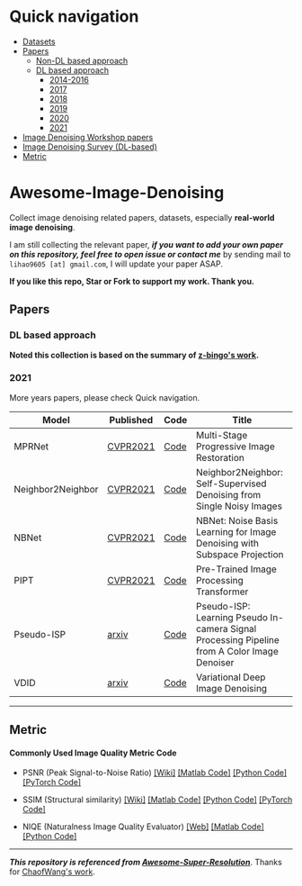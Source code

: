 # Quick navigation

- [Datasets](datasets.md)
- [Papers](#paper)
  - [Non-DL based approach](non_dl_papers.md)
  - [DL based approach](#DL-based-approach)
    - [2014-2016](2014-2016_papers.md)
    - [2017](2017_papers.md)
    - [2018](2018_papers.md)
    - [2019](2019_papers.md)
    - [2020](2020_papers.md)
    - [2021](#2021)
- [Image Denoising Workshop papers](workshops.md)
- [Image Denoising Survey (DL-based)](survey.md)
- [Metric](#Metric)

# Awesome-Image-Denoising

Collect image denoising related papers, datasets, especially **real-world image denoising**. 

I am still collecting the relevant paper, ***if you want to add your own paper on this repository, feel free to open issue or contact me*** by sending mail to  `lihao9605 [at] gmail.com`, I will update your paper ASAP.

**If you like this repo, Star or Fork to support my work. Thank you.**

## Papers

### DL based approach

**Noted this collection is based on the summary of  [z-bingo's work](https://github.com/z-bingo/awesome-image-denoising-state-of-the-art).**

### 2021

More years papers, please check Quick navigation.

| Model             | Published                                    | Code                                                         | Title                                                        |
| ----------------- | -------------------------------------------- | :----------------------------------------------------------- | ------------------------------------------------------------ |
| MPRNet            | [CVPR2021](https://arxiv.org/abs/2101.02808) | [Code]()                                                     | Multi-Stage Progressive Image Restoration                    |
| Neighbor2Neighbor | [CVPR2021](https://arxiv.org/abs/2101.02824) | [Code](https://github.com/TaoHuang2018/Neighbor2Neighbor)    | Neighbor2Neighbor: Self-Supervised Denoising from Single Noisy Images |
| NBNet             | [CVPR2021](https://arxiv.org/abs/2012.15028) | [Code](https://github.com/megvii-research/NBNet)             | NBNet: Noise Basis Learning for Image Denoising with Subspace Projection |
| PIPT              | [CVPR2021](https://arxiv.org/abs/2012.00364) | [Code](https://github.com/Ascend/mindspore/tree/19147e9cb97746e69f64dd486778ecd4e8b0fd8e/model_zoo/research/cv/IPT) | Pre-Trained Image Processing Transformer                     |
| Pseudo-ISP        | [arxiv](https://arxiv.org/abs/2103.10234)    | [Code](https://github.com/happycaoyue/Pseudo-ISP)            | Pseudo-ISP: Learning Pseudo In-camera Signal Processing Pipeline from A Color Image Denoiser |
| VDID              | [arxiv](https://arxiv.org/abs/2104.00965)    | [Code](https://github.com/JWSoh/VDIR)                        | Variational Deep Image Denoising                             |

------

## Metric

#### Commonly Used Image Quality Metric Code

 * PSNR (Peak Signal-to-Noise Ratio) [[Wiki]](https://en.wikipedia.org/wiki/Peak_signal-to-noise_ratio) [[Matlab Code]](https://www.mathworks.com/help/images/ref/psnr.html) [[Python Code]](https://github.com/aizvorski/video-quality) [[PyTorch Code]](https://github.com/z-bingo/FastDVDNet/blob/master/utils/data_utils.py#L13)

 * SSIM (Structural similarity) [[Wiki]](https://en.wikipedia.org/wiki/Structural_similarity) [[Matlab Code]](http://www.cns.nyu.edu/~lcv/ssim/ssim_index.m) [[Python Code]](https://github.com/aizvorski/video-quality/blob/master/ssim.py) [[PyTorch Code]](https://github.com/z-bingo/FastDVDNet/blob/master/utils/data_utils.py#L26)

 * NIQE (Naturalness Image Quality Evaluator) [[Web]](http://live.ece.utexas.edu/research/Quality/nrqa.htm) [[Matlab Code]](http://live.ece.utexas.edu/research/Quality/nrqa.htm)[[Python Code]](https://github.com/aizvorski/video-quality/blob/master/niqe.py)

------

***This repository is referenced from [Awesome-Super-Resolution](https://github.com/ChaofWang/Awesome-Super-Resolution)***. Thanks for [ChaofWang's work](https://github.com/ChaofWang).